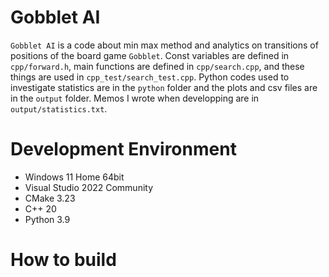 # Gobblet AI

`Gobblet AI` is a code about min max method and analytics on transitions of positions of the board game `Gobblet`.
Const variables are defined in `cpp/forward.h`, main functions are defined in `cpp/search.cpp`, and these things are used in `cpp_test/search_test.cpp`.
Python codes used to investigate statistics are in the `python` folder and the plots and csv files are in the `output` folder.
Memos I wrote when developping are in `output/statistics.txt`.

# Development Environment
- Windows 11 Home 64bit
- Visual Studio 2022 Community
- CMake 3.23
- C++ 20
- Python 3.9

# How to build
